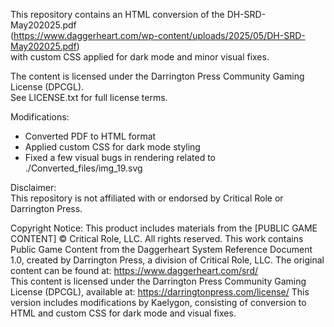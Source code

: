 This repository contains an HTML conversion of the DH-SRD-May202025.pdf  
(https://www.daggerheart.com/wp-content/uploads/2025/05/DH-SRD-May202025.pdf)  
with custom CSS applied for dark mode and minor visual fixes.  
  
The content is licensed under the Darrington Press Community Gaming License (DPCGL).  
See LICENSE.txt for full license terms.  
  
Modifications:  
- Converted PDF to HTML format  
- Applied custom CSS for dark mode styling  
- Fixed a few visual bugs in rendering related to ./Converted_files/img_19.svg 
  
Disclaimer:  
This repository is not affiliated with or endorsed by Critical Role or Darrington Press.  
  
Copyright Notice: This product includes materials from the [PUBLIC GAME CONTENT] © Critical
Role, LLC. All rights reserved.
This work contains Public Game Content from the Daggerheart System Reference Document 1.0, created by Darrington Press, a division of Critical Role, LLC.
The original content can be found at: https://www.daggerheart.com/srd/  
This content is licensed under the Darrington Press Community Gaming License (DPCGL), available at: https://darringtonpress.com/license/
This version includes modifications by Kaelygon, consisting of conversion to HTML and custom CSS for dark mode and visual fixes.
